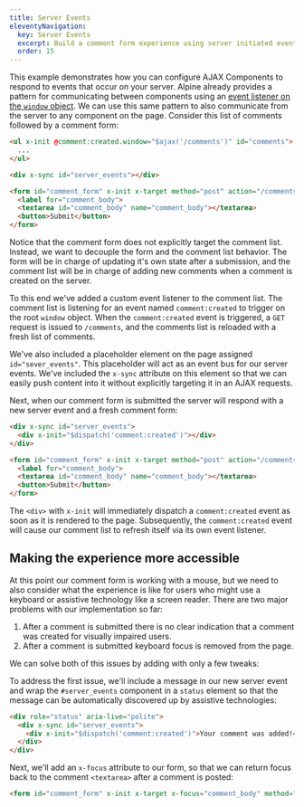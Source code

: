 ```yaml
---
title: Server Events
eleventyNavigation:
  key: Server Events
  excerpt: Build a comment form experience using server initiated events.
  order: 15
---
```


This example demonstrates how you can configure AJAX Components to respond to events that occur on your server. Alpine already provides a pattern for communicating between components using an [event listener on the `window` object](https://alpinejs.dev/essentials/events#listening-for-events-on-window). We can use this same pattern to also communicate from the server to any component on the page. Consider this list of comments followed by a comment form:

```html
<ul x-init @comment:created.window="$ajax('/comments')" id="comments">
  ...
</ul>

<div x-sync id="server_events"></div>

<form id="comment_form" x-init x-target method="post" action="/comments">
  <label for="comment_body">
  <textarea id="comment_body" name="comment_body"></textarea>
  <button>Submit</button>
</form>
```

Notice that the comment form does not explicitly target the comment list. Instead, we want to decouple the form and the comment list behavior. The form will be in charge of updating it's own state after a submission, and the comment list will be in charge of adding new comments when a comment is created on the server.

To this end we've added a custom event listener to the comment list. The comment list is listening for an event named `comment:created` to trigger on the root `window` object. When the `comment:created` event is triggered, a `GET` request is issued to `/comments`, and the comments list is reloaded with a fresh list of comments.

We've also included a placeholder element on the page assigned `id="sever_events"`. This placeholder will act as an event bus for our server events. We've included the `x-sync` attribute on this element so that we can easily push content into it without explicitly targeting it in an AJAX requests.

Next, when our comment form is submitted the server will respond with a new server event and a fresh comment form:

```html
<div x-sync id="server_events">
  <div x-init="$dispatch('comment:created')"></div>
</div>

<form id="comment_form" x-init x-target method="post" action="/comments">
  <label for="comment_body">
  <textarea id="comment_body" name="comment_body"></textarea>
  <button>Submit</button>
</form>
```

The `<div>` with `x-init` will immediately dispatch a `comment:created` event as soon as it is rendered to the page. Subsequently, the `comment:created` event will cause our comment list to refresh itself via its own event listener.

## Making the experience more accessible

At this point our comment form is working with a mouse, but we need to also consider what the experience is like for users who might use a keyboard or assistive technology like a screen reader. There are two major problems with our implementation so far:

  1. After a comment is submitted there is no clear indication that a comment was created for visually impaired users.
  2. After a comment is submitted keyboard focus is removed from the page.

We can solve both of this issues by adding with only a few tweaks:

To address the first issue, we'll include a message in our new server event and wrap the `#server_events` component in a `status` element so that the message can be automatically discovered up by assistive technologies:

```html
<div role="status" aria-live="polite">
  <div x-sync id="server_events">
    <div x-init="$dispatch('comment:created')">Your comment was added!</div>
  </div>
</div>
```

Next, we'll add an `x-focus` attribute to our form, so that we can return focus back to the comment `<textarea>` after a comment is posted:

```html
<form id="comment_form" x-init x-target x-focus="comment_body" method="post" action="/comments">
```

<style>
#comment_form label, #comment_form button {
  display: block;
}
</style>

<script type="module">
  let database = function () {
    let data = []

    return {
      save: (body) => {
        return data.push({id: data.length, body })
      },
      all: () => data,
    }
  }()

  window.route('GET', '/comments', () => index(database.all()))
  window.route('POST', '/comments', (input) => {
    database.save(input.comment_body)

    return create('comment:created')
  })
  window.example('/comments')

  function serverEvent(name = '') {
    let event = name ? `<div x-init="$dispatch('${name}')" style="color:#008800">Your comment was added!</div>` : ''

    return `<div role="status" aria-live="polite">
  <div x-sync id="server_events">${event}</div>
</div>`
  }

  function index(comments) {
    let items = comments.map(comment => `<li key="${comment.id}">${window.escapeHtml(comment.body)}</li>`).join('')
    items = items || '<li>No comments</li>'

    return `<ul x-data @comment:created.window="$ajax('/comments')" id="comments">${items}</ul>
${serverEvent()}
<form id="comment_form" x-target x-focus="comment_body" method="post" action="/comments">
  <label for="comment_body">Comment</label>
  <textarea id="comment_body" name="comment_body"></textarea>
  <button>Submit</button>
</form>`
  }
  function create(event) {
    return `${serverEvent(event)}
<form id="comment_form" x-init x-target x-focus="comment_body" method="post" action="/comments">
  <label for="comment_body">Comment</label>
  <textarea id="comment_body" name="comment_body"></textarea>
  <button>Submit</button>
</form>`
  }
</script>
